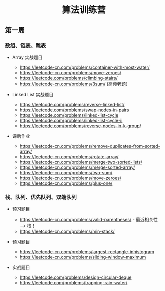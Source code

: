<div align="center">

# 算法训练营

</div>

## 第一周

### 数组、链表、跳表

- Array 实战题目
    - https://leetcode-cn.com/problems/container-with-most-water/
    - https://leetcode-cn.com/problems/move-zeroes/
    - https://leetcode.com/problems/climbing-stairs/
    - https://leetcode-cn.com/problems/3sum/ (高频老题）

- Linked List 实战题目
    - https://leetcode.com/problems/reverse-linked-list/
    - https://leetcode.com/problems/swap-nodes-in-pairs
    - https://leetcode.com/problems/linked-list-cycle
    - https://leetcode.com/problems/linked-list-cycle-ii
    - https://leetcode.com/problems/reverse-nodes-in-k-group/

- 课后作业
    - https://leetcode-cn.com/problems/remove-duplicates-from-sorted-array/
    - https://leetcode-cn.com/problems/rotate-array/
    - https://leetcode-cn.com/problems/merge-two-sorted-lists/
    - https://leetcode-cn.com/problems/merge-sorted-array/
    - https://leetcode-cn.com/problems/two-sum/
    - https://leetcode-cn.com/problems/move-zeroes/
    - https://leetcode-cn.com/problems/plus-one/

### 栈、队列、优先队列、双端队列

- 预习题目
    - https://leetcode-cn.com/problems/valid-parentheses/ - 最近相关性 —> 栈！
    - https://leetcode-cn.com/problems/min-stack/ 

- 预习题目
    - https://leetcode-cn.com/problems/largest-rectangle-inhistogram 
    - https://leetcode-cn.com/problems/sliding-window-maximum 

- 实战题目
    - https://leetcode.com/problems/design-circular-deque 
    - https://leetcode.com/problems/trapping-rain-water/